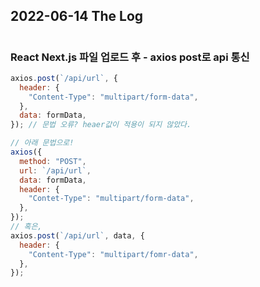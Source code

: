 ## 2022-06-14 The Log

#

### React Next.js 파일 업로드 후 - axios post로 api 통신

```javascript
axios.post(`/api/url`, {
  header: {
    "Content-Type": "multipart/form-data",
  },
  data: formData,
}); // 문법 오류? heaer값이 적용이 되지 않았다.

// 아래 문법으로!
axios({
  method: "POST",
  url: `/api/url`,
  data: formData,
  header: {
    "Contet-Type": "multipart/form-data",
  },
});
// 혹은,
axios.post(`/api/url`, data, {
  header: {
    "Content-Type": "multipart/fomr-data",
  },
});
```
